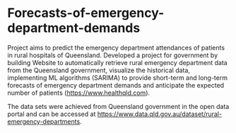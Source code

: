 # Forecasts-of-emergency-department-demands
Project aims to predict the emergency department attendances of patients in rural hospitals of Queensland.
Developed a project for government by building Website to automatically retrieve rural emergency department data from the Queensland government, visualize the historical data, implementing ML algorithms (SARIMA) to provide short-term and long-term forecasts of emergency department demands and anticipate the expected number of patients (https://www.healthqld.com).

The data sets were achieved from Queensland government in the open data portal and can be
accessed at https://www.data.qld.gov.au/dataset/rural-emergency-departments.
